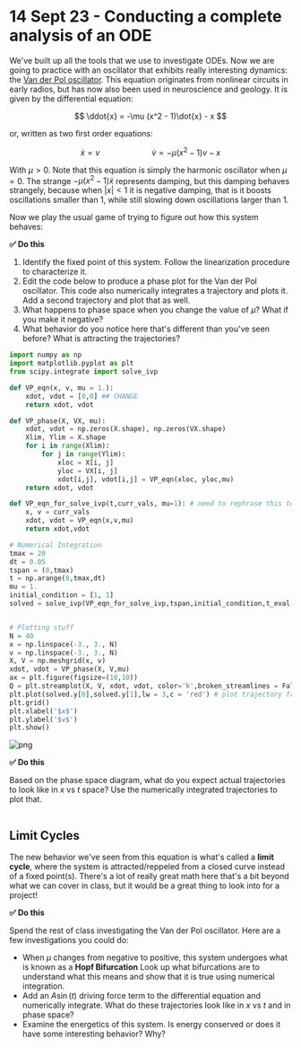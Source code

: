 # 14 Sept 23 - Conducting a complete analysis of an ODE

We've built up all the tools that we use to investigate ODEs. Now we are going to practice with an oscillator that exhibits really interesting dynamics: the [Van der Pol oscillator](https://en.wikipedia.org/wiki/Van_der_Pol_oscillator). This equation originates from nonlinear circuits in early radios, but has now also been used in neuroscience and geology. It is given by the differential equation:

$$
\ddot{x} = -\mu (x^2 - 1)\dot{x} - x
$$

or, written as two first order equations:

$$
\dot{x} = v \hspace{1in} \dot{v} = -\mu (x^2 - 1)v - x
$$

With $\mu > 0$. Note that this equation is simply the harmonic oscillator when $\mu = 0$. The strange $-\mu (x^2 - 1)\dot{x}$ represents damping, but this damping behaves strangely, because when $|x|<1$ it is negative damping, that is it boosts oscillations smaller than $1$, while still slowing down oscillations larger than $1$. 

Now we play the usual game of trying to figure out how this system behaves:

**&#9989; Do this** 

1. Identify the fixed point of this system. Follow the linearization procedure to characterize it. 
2. Edit the code below to produce a phase plot for the Van der Pol oscillator. This code also numerically integrates a trajectory and plots it. Add a second trajectory and plot that as well.
3. What happens to phase space when you change the value of $\mu$? What if you make it negative?
4. What behavior do you notice here that's different than you've seen before? What is attracting the trajectories?


```python
import numpy as np
import matplotlib.pyplot as plt
from scipy.integrate import solve_ivp

def VP_eqn(x, v, mu = 1.):
    xdot, vdot = [0,0] ## CHANGE
    return xdot, vdot

def VP_phase(X, VX, mu):
    xdot, vdot = np.zeros(X.shape), np.zeros(VX.shape)
    Xlim, Ylim = X.shape
    for i in range(Xlim):
        for j in range(Ylim):
            xloc = X[i, j]
            yloc = VX[i, j]
            xdot[i,j], vdot[i,j] = VP_eqn(xloc, yloc,mu)
    return xdot, vdot

def VP_eqn_for_solve_ivp(t,curr_vals, mu=1): # need to rephrase this to work with what solve_ivp expects
    x, v = curr_vals 
    xdot, vdot = VP_eqn(x,v,mu)
    return xdot,vdot

# Numerical Integration
tmax = 20
dt = 0.05
tspan = (0,tmax)
t = np.arange(0,tmax,dt)
mu = 1.
initial_condition = [1, 1] 
solved = solve_ivp(VP_eqn_for_solve_ivp,tspan,initial_condition,t_eval = t, args = (mu,),method="RK45")


# Plotting stuff
N = 40
x = np.linspace(-3., 3., N)
v = np.linspace(-3., 3., N)
X, V = np.meshgrid(x, v)
xdot, vdot = VP_phase(X, V,mu)
ax = plt.figure(figsize=(10,10))
Q = plt.streamplot(X, V, xdot, vdot, color='k',broken_streamlines = False)
plt.plot(solved.y[0],solved.y[1],lw = 3,c = 'red') # plot trajectory from solve_ivp
plt.grid()
plt.xlabel('$x$')
plt.ylabel('$v$')
plt.show()
```


    
![png](../images/activity_vanderpol_activity_vanderpol_tmp_1_0.png)
    


**&#9989; Do this** 

Based on the phase space diagram, what do you expect actual trajectories to look like in $x$ vs $t$ space? Use the numerically integrated trajectories to plot that.


```python

```

## Limit Cycles

The new behavior we've seen from this equation is what's called a **limit cycle**, where the system is attracted/reppeled from a closed curve instead of a fixed point(s). There's a lot of really great math here that's a bit beyond what we can cover in class, but it would be a great thing to look into for a project!

**&#9989; Do this** 

Spend the rest of class investigating the Van der Pol oscillator. Here are a few investigations you could do:

 - When $\mu$ changes from negative to positive, this system undergoes what is known as a **Hopf Bifurcation** Look up what bifurcations are to understand what this means and show that it is true using numerical integration. 
 - Add an $A\sin(t)$ driving force term to the differential equation and numerically integrate. What do these trajectories look like in $x$ vs $t$ and in phase space?
 - Examine the energetics of this system. Is energy conserved or does it have some interesting behavior? Why?



